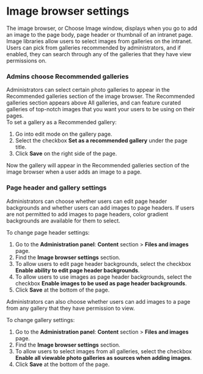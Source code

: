 # Image browser settings

The image browser, or Choose Image window, displays when you go to add an image to the page body, page header or thumbnail of an intranet page. Image libraries allow users to select images from galleries on the intranet. Users can pick from galleries recommended by administrators, and if enabled, they can search through any of the galleries that they have view permissions on.

### Admins choose Recommended galleries

Administrators can select certain photo galleries to appear in the Recommended galleries section of the image browser. The Recommended galleries section appears above All galleries, and can feature curated galleries of top-notch images that you want your users to be using on their pages.  
To set a gallery as a Recommended gallery:

1. Go into edit mode on the gallery page.
2. Select the checkbox **Set as a recommended gallery** under the page title.
3. Click **Save** on the right side of the page.

Now the gallery will appear in the Recommended galleries section of the image browser when a user adds an image to a page.

### Page header and gallery settings

Administrators can choose whether users can edit page header backgrounds and whether users can add images to page headers. If users are not permitted to add images to page headers, color gradient backgrounds are available for them to select.  
  
To change page header settings:

1. Go to the **Administration panel**: **Content** section &gt; **Files and images** page.
2. Find the **Image browser settings** section.
3. To allow users to edit page header backgrounds, select the checkbox **Enable ability to edit page header backgrounds**.
4. To allow users to use images as page header backgrounds, select the checkbox **Enable images to be used as page header backgrounds**.
5. Click **Save** at the bottom of the page.

Administrators can also choose whether users can add images to a page from any gallery that they have permission to view.  
  
To change gallery settings:

1. Go to the **Administration panel**: **Content** section &gt; **Files and images** page.
2. Find the **Image browser settings** section.
3. To allow users to select images from all galleries, select the checkbox **Enable all viewable photo galleries as sources when adding images**.
4. Click **Save** at the bottom of the page.

